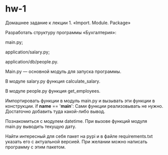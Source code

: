 # hw-1

Домашнее задание к лекции 1. «Import. Module. Package»

Разработать структуру программы «Бухгалтерия»:

main.py;

application/salary.py;

application/db/people.py.

Main.py — основной модуль для запуска программы.

В модуле salary.py функция calculate_salary.

В модуле people.py функция get_employees.

Импортировать функции в модуль main.py и вызывать эти функции в конструкции.
if __name__ == '__main__':
Сами функции реализовывать не нужно. Достаточно добавить туда какой-либо вывод.

Познакомиться с модулем datetime. При вызове функций модуля main.py выводить текущую дату.

Найти интересный для себя пакет на pypi и в файле requirements.txt указать его с актуальной версией. При желании можно написать программу с этим пакетом.
